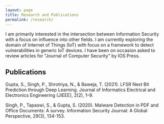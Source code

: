 ```yaml
---
layout: page
title: Research and Publications
permalink: /research/
---
```


I am primarily interested in the intersection between Information Security with a focus on influence into other fields. I am currently exploring the domain of Internet of Things (IoT) with focus on a framework to detect vulnerabilities in generic IoT devices. I have been on occasion asked to review articles for "Journal of Computer Security" by IOS Press. 

## Publications
Gupta, S., Singh, P., Shrotriya, N., & Baweja, T. (2021). LFSR Next Bit Prediction through Deep Learning. Journal of Informatics Electrical and Electronics Engineering (JIEEE), 2(2), 1–9.

Singh, P., Tapaswi, S., & Gupta, S. (2020). Malware Detection in PDF and Office Documents: A survey. Information Security Journal: A Global Perspective, 29(3), 134-153.
